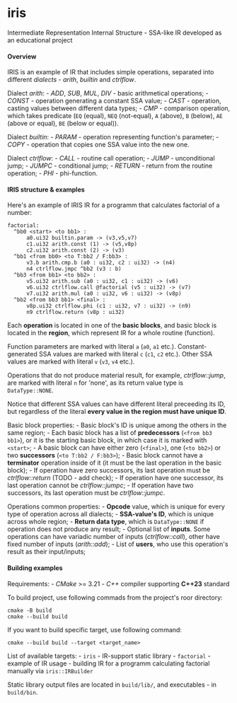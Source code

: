 # iris
Intermediate Representation Internal Structure - SSA-like IR developed as an educational project

#### Overview

IRIS is an example of IR that includes simple operations, separated into different _dialects_ - _arith_, _builtin_ and _ctrlflow_.

Dialect _arith_:
    - _ADD_, _SUB_, _MUL_, _DIV_ - basic arithmetical operations;
    - _CONST_ - operation generating a constant SSA value;
    - _CAST_ - operation, casting values between different data types;
    - _CMP_ - comparison operation, which takes predicate (``EQ`` (equal), ``NEQ`` (not-equal), ``A`` (above), ``B`` (below), ``AE`` (above or equal), ``BE`` (below or equal)).

Dialect _builtin_:
    - _PARAM_ - operation representing function's parameter;
    - _COPY_ - operation that copies one SSA value into the new one.
    
Dialect _ctrlflow_:
    - _CALL_ - routine call operation;
    - _JUMP_ - unconditional jump;
    - _JUMPC_ - conditional jump;
    - _RETURN_ - return from the routine operation;
    - _PHI_ - phi-function.

#### IRIS structure & examples

Here's an example of IRIS IR for a programm that calculates factorial of a number:
```text
factorial:
  ^bb0 <start> <to bb1> :
      a0.ui32 builtin.param -> (v3,v5,v7)
      c1.ui32 arith.const (1) -> (v5,v8p)
      c2.ui32 arith.const (2) -> (v3)
  ^bb1 <from bb0> <to T:bb2 / F:bb3> :
      v3.b arith.cmp.b (a0 : ui32, c2 : ui32) -> (n4)
      n4 ctrlflow.jmpc ^bb2 (v3 : b)
  ^bb3 <from bb1> <to bb2> :
      v5.ui32 arith.sub (a0 : ui32, c1 : ui32) -> (v6)
      v6.ui32 ctrlflow.call @factorial (v5 : ui32) -> (v7)
      v7.ui32 arith.mul (a0 : ui32, v6 : ui32) -> (v8p)
  ^bb2 <from bb3 bb1> <final> :
      v8p.ui32 ctrlflow.phi (c1 : ui32, v7 : ui32) -> (n9)
      n9 ctrlflow.return (v8p : ui32)
```

Each **operation** is located in one of the **basic blocks**, and basic block is located in the **region**, which represent IR for a whole routine (function).

Function parameters are marked with literal ``a`` (``a0``, ``a1`` etc.).
Constant-generated SSA values are marked with literal ``c`` (``c1``, ``c2`` etc.).
Other SSA values are marked with literal ``v`` (``v3``, ``v4`` etc.).

Operations that do not produce material result, for example, _ctrlflow::jump_, are marked with literal ``n`` for 'none', as its return value type is ``DataType::NONE``.

Notice that different SSA values can have different literal preceeding its ID, but regardless of the literal **every value in the region must have unique ID**.

Basic block properties:
    - Basic block's ID is unique among the others in the same region;
    - Each basic block has a list of **predecessors** (``<from bb3 bb1>``), or it is the starting basic block, in which case it is marked with ``<start>``;
    - A basic block can have either zero (``<final>``), one (``<to bb2>``) or two **successors** (``<to T:bb2 / F:bb3>``);
    - Basic block cannot have a **terminator** operation inside of it (it must be the last operation in the basic block);
    - If operation have zero successors, its last operation must be _ctrlflow::return_ (TODO - add check);
    - If operation have one successor, its last operation cannot be _ctrlflow::jumpc_;
    - If operation have two successors, its last operation must be _ctrlflow::jumpc_.

Operations common properties:
    - **Opcode** value, which is unique for every type of operation across all dialects;
    - **SSA-value's ID**, which is unique across whole region;
    - **Return data type**, which is ``DataType::NONE`` if operation does not produce any result;
    - Optional list of **inputs**. Some operations can have variadic number of inputs (_ctrlflow::call_), other have fixed number of inputs (_arith::add_);
    - List of **users**, who use this operation's result as their input/inputs;

#### Building examples

Requirements:
    - _CMake_ >= 3.21
    - _C++_ compiler supporting **C++23** standard

To build project, use following commads from the project's roor directory:
```text
cmake -B build
cmake --build build
```

If you want to build specific target, use following command:
```text
cmake --build build --target <target_name>
```

List of available targets:
    - ``iris`` - IR-support static library
    - ``factorial`` - example of IR usage - building IR for a programm calculating factorial manually via ``iris::IRBuilder``

Static library output files are located in ``build/lib/``, and executables - in ``build/bin``.
